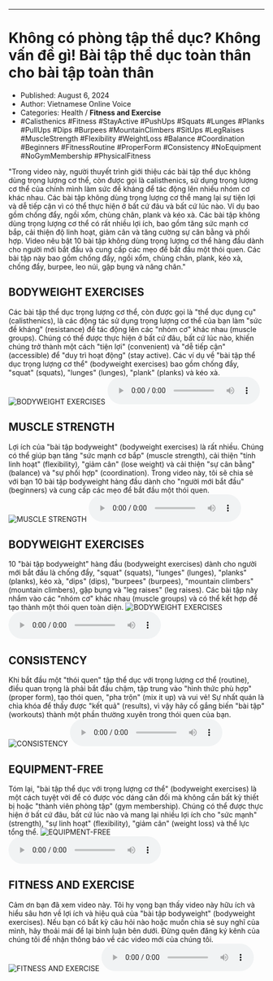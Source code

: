 
---

# Không có phòng tập thể dục? Không vấn đề gì! Bài tập thể dục toàn thân cho bài tập toàn thân

- Published: August 6, 2024
- Author: Vietnamese Online Voice
- Categories: Health / **Fitness and Exercise**
- #Calisthenics #Fitness #StayActive #PushUps #Squats #Lunges #Planks #PullUps #Dips #Burpees #MountainClimbers #SitUps #LegRaises #MuscleStrength #Flexibility #WeightLoss #Balance #Coordination #Beginners #FitnessRoutine #ProperForm #Consistency #NoEquipment #NoGymMembership #PhysicalFitness

"Trong video này, người thuyết trình giới thiệu các bài tập thể dục không dùng trọng lượng cơ thể, còn được gọi là calisthenics, sử dụng trọng lượng cơ thể của chính mình làm sức đề kháng để tác động lên nhiều nhóm cơ khác nhau. Các bài tập không dùng trọng lượng cơ thể mang lại sự tiện lợi và dễ tiếp cận vì có thể thực hiện ở bất cứ đâu và bất cứ lúc nào. Ví dụ bao gồm chống đẩy, ngồi xổm, chùng chân, plank và kéo xà. Các bài tập không dùng trọng lượng cơ thể có rất nhiều lợi ích, bao gồm tăng sức mạnh cơ bắp, cải thiện độ linh hoạt, giảm cân và tăng cường sự cân bằng và phối hợp. Video nêu bật 10 bài tập không dùng trọng lượng cơ thể hàng đầu dành cho người mới bắt đầu và cung cấp các mẹo để bắt đầu một thói quen. Các bài tập này bao gồm chống đẩy, ngồi xổm, chùng chân, plank, kéo xà, chống đẩy, burpee, leo núi, gập bụng và nâng chân."


## BODYWEIGHT EXERCISES

Các bài tập thể dục trọng lượng cơ thể, còn được gọi là "thể dục dụng cụ" (calisthenics), là các động tác sử dụng trọng lượng cơ thể của bạn làm "sức đề kháng" (resistance) để tác động lên các "nhóm cơ" khác nhau (muscle groups). Chúng có thể được thực hiện ở bất cứ đâu, bất cứ lúc nào, khiến chúng trở thành một cách "tiện lợi" (convenient) và "dễ tiếp cận" (accessible) để "duy trì hoạt động" (stay active). Các ví dụ về "bài tập thể dục trọng lượng cơ thể" (bodyweight exercises) bao gồm chống đẩy, "squat" (squats), "lunges" (lunges), "plank" (planks) và kéo xà.
![BODYWEIGHT EXERCISES](https://http-archiver-apis-production-80.schnworks.com/storage/images/transitions/2024-08-06/transition-60959559937-Montserrat-ExtraBold-4A148C.jpg)
<audio controls>
    <source src="https://http-archiver-apis-production-80.schnworks.com/storage/storage/audio/file-6548708953.mp3" type="audio/mpeg">
</audio>



## MUSCLE STRENGTH

Lợi ích của "bài tập bodyweight" (bodyweight exercises) là rất nhiều. Chúng có thể giúp bạn tăng "sức mạnh cơ bắp" (muscle strength), cải thiện "tính linh hoạt" (flexibility), "giảm cân" (lose weight) và cải thiện "sự cân bằng" (balance) và "sự phối hợp" (coordination). Trong video này, tôi sẽ chia sẻ với bạn 10 bài tập bodyweight hàng đầu dành cho "người mới bắt đầu" (beginners) và cung cấp các mẹo để bắt đầu một thói quen.
![MUSCLE STRENGTH](https://http-archiver-apis-production-80.schnworks.com/storage/images/transitions/2024-08-06/transition--21279395332-Montserrat-Bold-673AB7.jpg)
<audio controls>
    <source src="https://http-archiver-apis-production-80.schnworks.com/storage/storage/audio/file-26418702901.mp3" type="audio/mpeg">
</audio>



## BODYWEIGHT EXERCISES

10 "bài tập bodyweight" hàng đầu (bodyweight exercises) dành cho người mới bắt đầu là chống đẩy, "squat" (squats), "lunges" (lunges), "planks" (planks), kéo xà, "dips" (dips), "burpees" (burpees), "mountain climbers" (mountain climbers), gập bụng và "leg raises" (leg raises). Các bài tập này nhắm vào các "nhóm cơ" khác nhau (muscle groups) và có thể kết hợp để tạo thành một thói quen toàn diện.
![BODYWEIGHT EXERCISES](https://http-archiver-apis-production-80.schnworks.com/storage/images/transitions/2024-08-06/transition--24776334865-Montserrat-SemiBold-7B1FA2.jpg)
<audio controls>
    <source src="https://http-archiver-apis-production-80.schnworks.com/storage/storage/audio/file-6901893650.mp3" type="audio/mpeg">
</audio>



## CONSISTENCY

Khi bắt đầu một "thói quen" tập thể dục với trọng lượng cơ thể (routine), điều quan trọng là phải bắt đầu chậm, tập trung vào "hình thức phù hợp" (proper form), tạo thói quen, "pha trộn" (mix it up) và vui vẻ! Sự nhất quán là chìa khóa để thấy được "kết quả" (results), vì vậy hãy cố gắng biến "bài tập" (workouts) thành một phần thường xuyên trong thói quen của bạn.
![CONSISTENCY](https://http-archiver-apis-production-80.schnworks.com/storage/images/transitions/2024-08-06/transition--3335980024-Montserrat-SemiBold-4A148C.jpg)
<audio controls>
    <source src="https://http-archiver-apis-production-80.schnworks.com/storage/storage/audio/file-20806879618.mp3" type="audio/mpeg">
</audio>



## EQUIPMENT-FREE

Tóm lại, "bài tập thể dục với trọng lượng cơ thể" (bodyweight exercises) là một cách tuyệt vời để có được vóc dáng cân đối mà không cần bất kỳ thiết bị hoặc "thành viên phòng tập" (gym membership). Chúng có thể được thực hiện ở bất cứ đâu, bất cứ lúc nào và mang lại nhiều lợi ích cho "sức mạnh" (strength), "sự linh hoạt" (flexibility), "giảm cân" (weight loss) và thể lực tổng thể.
![EQUIPMENT-FREE](https://http-archiver-apis-production-80.schnworks.com/storage/images/transitions/2024-08-06/transition-35383674-Montserrat-Medium-673AB7.jpg)
<audio controls>
    <source src="https://http-archiver-apis-production-80.schnworks.com/storage/storage/audio/file-13359384229.mp3" type="audio/mpeg">
</audio>



## FITNESS AND EXERCISE

Cảm ơn bạn đã xem video này. Tôi hy vọng bạn thấy video này hữu ích và hiểu sâu hơn về lợi ích và hiệu quả của "bài tập bodyweight" (bodyweight exercises). Nếu bạn có bất kỳ câu hỏi nào hoặc muốn chia sẻ suy nghĩ của mình, hãy thoải mái để lại bình luận bên dưới. Đừng quên đăng ký kênh của chúng tôi để nhận thông báo về các video mới của chúng tôi.
![FITNESS AND EXERCISE](https://http-archiver-apis-production-80.schnworks.com/storage/images/transitions/2024-08-06/transition-1990448809-Montserrat-SemiBold-7B1FA2.jpg)
<audio controls>
    <source src="https://http-archiver-apis-production-80.schnworks.com/storage/storage/audio/file-17911531530.mp3" type="audio/mpeg">
</audio>

